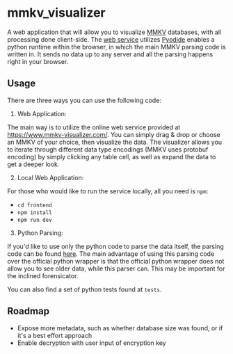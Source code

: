 # mmkv_visualizer
A web application that will allow you to visualize [MMKV](https://github.com/Tencent/MMKV) databases, with all processing done client-side.
The [web service](https://www.mmkv-visualizer.com/) utilizes [Pyodide](https://pyodide.org/en/stable/) enables a python 
runtime within the browser, in which the main MMKV parsing code is written in.
It sends no data up to any server and all the parsing happens right in your browser.

## Usage

There are three ways you can use the following code:

1. Web Application:

The main way is to utilize the online web service provided at https://www.mmkv-visualizer.com/.
You can simply drag & drop or choose an MMKV of your choice, then visualize the data.
The visualizer allows you to iterate through different data type encodings (MMKV uses protobuf encoding)
by simply clicking any table cell, as well as expand the data to get a deeper look. 

2. Local Web Application:

For those who would like to run the service locally, all you need is `npm`:
- `cd frontend`
- `npm install`
- `npm run dev`

3. Python Parsing:

If you'd like to use only the python code to parse the data itself, the parsing code can be found [here](https://github.com/spak9/mmkv_visualizer/blob/main/frontend/public/mmkv_parser.py).
The main advantage of using this parsing code over the official python wrapper is that the official python wrapper
does not allow you to see older data, while this parser can. This may be important for the inclined forensicator. 

You can also find a set of python tests found at `tests`.

## Roadmap

- Expose more metadata, such as whether database size was found, or if it's a best effort approach
- Enable decryption with user input of encryption key
